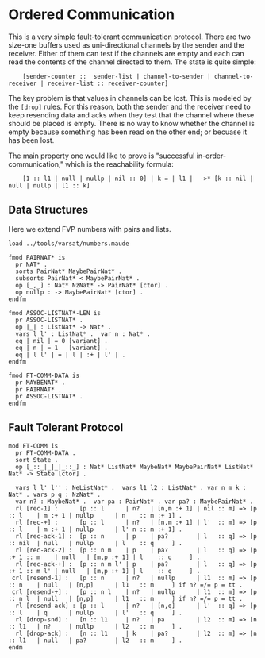 Ordered Communication
=====================

This is a very simple fault-tolerant communication protocol.
There are two size-one buffers used as uni-directional channels by the sender and the receiver.
Either of them can test if the channels are empty and each can read the contents of the channel directed to them.
The state is quite simple:

```
    [sender-counter ::  sender-list | channel-to-sender | channel-to-receiver | receiver-list :: receiver-counter]
```

The key problem is that values in channels can be lost.
This is modeled by the `[drop]` rules.
For this reason, both the sender and the receiver need to keep resending data and acks when they test that the channel where these should be placed is empty.
There is no way to know whether the channel is empty because something has been read on the other end; or becuase it has been lost.

The main property one would like to prove is "successful in-order-communication," which is the reachability formula:

```
    [1 :: l1 | null | nullp | nil :: 0] | k = | l1 |  ->* [k :: nil | null | nullp | l1 :: k]
```

Data Structures
---------------

Here we extend FVP numbers with pairs and lists.

```maude
load ../tools/varsat/numbers.maude

fmod PAIRNAT* is
  pr NAT* .
  sorts PairNat* MaybePairNat* .
  subsorts PairNat* < MaybePairNat* .
  op [_,_] : Nat* NzNat* -> PairNat* [ctor] .
  op nullp : -> MaybePairNat* [ctor] .
endfm

fmod ASSOC-LISTNAT*-LEN is
  pr ASSOC-LISTNAT* .
  op |_| : ListNat* -> Nat* .
  vars l l' : ListNat* .  var n : Nat* .
  eq | nil | = 0 [variant] .
  eq | n | = 1   [variant] .
  eq | l l' | = | l | :+ | l' | .
endfm

fmod FT-COMM-DATA is
  pr MAYBENAT* .
  pr PAIRNAT* .
  pr ASSOC-LISTNAT* .
endfm
```

Fault Tolerant Protocol
-----------------------

```maude
mod FT-COMM is
  pr FT-COMM-DATA .
  sort State .
  op [_::_|_|_|_::_] : Nat* ListNat* MaybeNat* MaybePairNat* ListNat* Nat* -> State [ctor] .

  vars l l' l'' : NeListNat* .  vars l1 l2 : ListNat* . var n m k : Nat* . vars p q : NzNat* .
  var n? : MaybeNat* .  var pa : PairNat* . var pa? : MaybePairNat* .
  rl [rec-1] :      [p :: l      | n?   | [n,m :+ 1] | nil :: m] => [p      :: l    | m :+ 1 | nullp      | n    :: m :+ 1] .
  rl [rec-+] :      [p :: l      | n?   | [n,m :+ 1] | l'  :: m] => [p      :: l    | m :+ 1 | nullp      | l' n :: m :+ 1] .
  rl [rec-ack-1] :  [p :: n      | p    | pa?        | l   :: q] => [p      :: nil  | null   | nullp      | l    :: q     ] .
  rl [rec-ack-2] :  [p :: n m    | p    | pa?        | l   :: q] => [p :+ 1 :: m    | null   | [m,p :+ 1] | l    :: q     ] .
  rl [rec-ack-+] :  [p :: n m l' | p    | pa?        | l   :: q] => [p :+ 1 :: m l' | null   | [m,p :+ 1] | l    :: q     ] .
 crl [resend-1] :   [p :: n      | n?   | nullp      | l1  :: m] => [p      :: n    | null   | [n,p]      | l1   :: m     ] if n? =/= p = tt .
 crl [resend-+] :   [p :: n l    | n?   | nullp      | l1  :: m] => [p      :: n l  | null   | [n,p]      | l1   :: m     ] if n? =/= p = tt .
  rl [resend-ack] : [p :: l      | n?   | [n,q]      | l'  :: q] => [p      :: l    | q      | nullp      | l'   :: q     ] .
  rl [drop-snd] :   [n :: l1     | n?   | pa         | l2  :: m] => [n      :: l1   | n?     | nullp      | l2   :: m     ] .
  rl [drop-ack] :   [n :: l1     | k    | pa?        | l2  :: m] => [n      :: l1   | null   | pa?        | l2   :: m     ] .
endm
```
